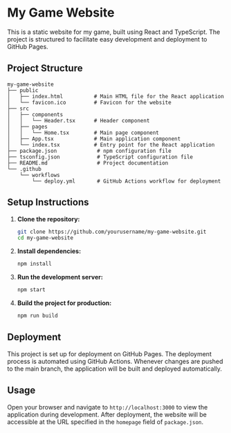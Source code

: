 # My Game Website

This is a static website for my game, built using React and TypeScript. The project is structured to facilitate easy development and deployment to GitHub Pages.

## Project Structure

```
my-game-website
├── public
│   ├── index.html          # Main HTML file for the React application
│   └── favicon.ico         # Favicon for the website
├── src
│   ├── components
│   │   └── Header.tsx      # Header component
│   ├── pages
│   │   └── Home.tsx        # Main page component
│   ├── App.tsx             # Main application component
│   └── index.tsx           # Entry point for the React application
├── package.json             # npm configuration file
├── tsconfig.json            # TypeScript configuration file
├── README.md                # Project documentation
└── .github
    └── workflows
        └── deploy.yml       # GitHub Actions workflow for deployment
```

## Setup Instructions

1. **Clone the repository:**
   ```bash
   git clone https://github.com/yourusername/my-game-website.git
   cd my-game-website
   ```

2. **Install dependencies:**
   ```bash
   npm install
   ```

3. **Run the development server:**
   ```bash
   npm start
   ```

4. **Build the project for production:**
   ```bash
   npm run build
   ```

## Deployment

This project is set up for deployment on GitHub Pages. The deployment process is automated using GitHub Actions. Whenever changes are pushed to the main branch, the application will be built and deployed automatically.

## Usage

Open your browser and navigate to `http://localhost:3000` to view the application during development. After deployment, the website will be accessible at the URL specified in the `homepage` field of `package.json`.
